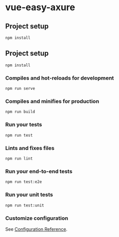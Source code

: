 <!--
 * @Description: 
 * @Author: 吴文周
 * @Github: https://github.com/fodelf
 * @Date: 2019-05-05 09:37:00
 * @LastEditors: 吴文周
 * @LastEditTime: 2019-05-05 09:37:00
 -->
# vue-easy-axure

## Project setup
```
npm install
```
## Project setup
```
npm install
```

### Compiles and hot-reloads for development
```
npm run serve
```

### Compiles and minifies for production
```
npm run build
```

### Run your tests
```
npm run test
```

### Lints and fixes files
```
npm run lint
```

### Run your end-to-end tests
```
npm run test:e2e
```

### Run your unit tests
```
npm run test:unit
```

### Customize configuration
See [Configuration Reference](https://cli.vuejs.org/config/).
